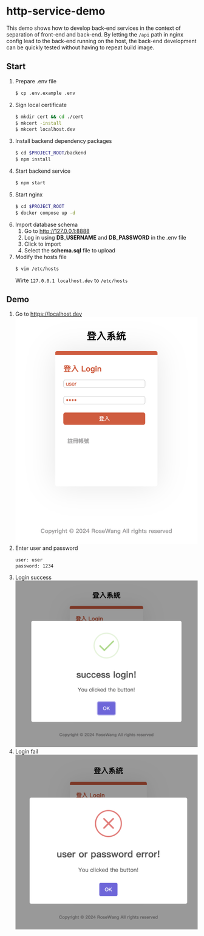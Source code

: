 # http-service-demo
This demo shows how to develop back-end services in the context of separation of front-end and back-end. By letting the `/api` path in nginx config lead to the back-end running on the host, the back-end development can be quickly tested without having to repeat  build image.
## Start
1. Prepare .env file
    ```bash
    $ cp .env.example .env
    ```
2.  Sign local certificate
    ```bash
    $ mkdir cert && cd ./cert
    $ mkcert -install
    $ mkcert localhost.dev
    ```
3. Install backend dependency packages
    ```bash
    $ cd $PROJECT_ROOT/backend
    $ npm install
    ```
4. Start backend service
    ```bash
    $ npm start
    ```
5. Start nginx
    ```bash
    $ cd $PROJECT_ROOT
    $ docker compose up -d
    ```
6. Import database schema
    1. Go to http://127.0.0.1:8888
    2. Log in using **DB_USERNAME** and **DB_PASSWORD** in the .env file
    3. Click to import
    4. Select the **schema.sql** file to upload
7. Modify the hosts file   
    ```bash
    $ vim /etc/hosts
    ```
    Wirte `127.0.0.1 localhost.dev` to `/etc/hosts`
## Demo
1. Go to https://localhost.dev
![login.png](assets/login.png)
2. Enter user and password
    ```
    user: user
    password: 1234
    ```
3. Login success
![login_success.png](assets/login_success.png)
4. Login fail
![assets/login_fail.png](assets/login_fail.png)


